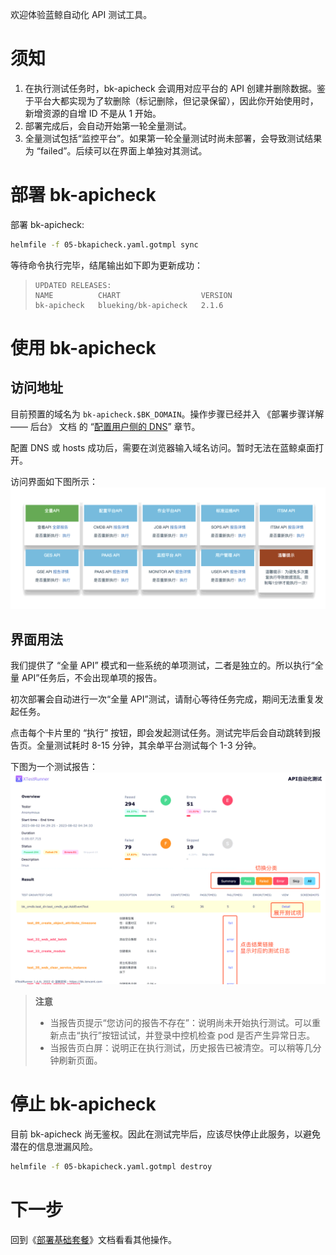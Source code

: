 欢迎体验蓝鲸自动化 API 测试工具。

# 须知
1. 在执行测试任务时，bk-apicheck 会调用对应平台的 API 创建并删除数据。鉴于平台大都实现为了软删除（标记删除，但记录保留），因此你开始使用时，新增资源的自增 ID 不是从 1 开始。
2. 部署完成后，会自动开始第一轮全量测试。
3. 全量测试包括“监控平台”。如果第一轮全量测试时尚未部署，会导致测试结果为 “failed”。后续可以在界面上单独对其测试。

# 部署 bk-apicheck
部署 bk-apicheck:
``` bash
helmfile -f 05-bkapicheck.yaml.gotmpl sync
```

等待命令执行完毕，结尾输出如下即为更新成功：
>``` plain
>UPDATED RELEASES:
>NAME          CHART                  VERSION
>bk-apicheck   blueking/bk-apicheck   2.1.6
>```


# 使用 bk-apicheck
## 访问地址
目前预置的域名为 `bk-apicheck.$BK_DOMAIN`。操作步骤已经并入 《部署步骤详解 —— 后台》 文档 的 “[配置用户侧的 DNS](manual-install-bkce.md#hosts-in-user-pc)” 章节。

配置 DNS 或 hosts 成功后，需要在浏览器输入域名访问。暂时无法在蓝鲸桌面打开。

访问界面如下图所示：
![apicheck-landing-page.png](../7.1/assets/apicheck-landing-page.png)

## 界面用法

我们提供了 “全量 API” 模式和一些系统的单项测试，二者是独立的。所以执行“全量 API”任务后，不会出现单项的报告。

初次部署会自动进行一次“全量 API”测试，请耐心等待任务完成，期间无法重复发起任务。

点击每个卡片里的 “执行” 按钮，即会发起测试任务。测试完毕后会自动跳转到报告页。全量测试耗时 8-15 分钟，其余单平台测试每个 1-3 分钟。

下图为一个测试报告：
![apicheck-report-induction.png](../7.1/assets/apicheck-report-induction.png)

>**注意**
>
>* 当报告页提示“您访问的报告不存在”：说明尚未开始执行测试。可以重新点击“执行”按钮试试，并登录中控机检查 pod 是否产生异常日志。
>* 当报告页白屏：说明正在执行测试，历史报告已被清空。可以稍等几分钟刷新页面。


# 停止 bk-apicheck
目前 bk-apicheck 尚无鉴权。因此在测试完毕后，应该尽快停止此服务，以避免潜在的信息泄漏风险。

``` bash
helmfile -f 05-bkapicheck.yaml.gotmpl destroy
```

# 下一步
回到《[部署基础套餐](install-bkce.md#next)》文档看看其他操作。
